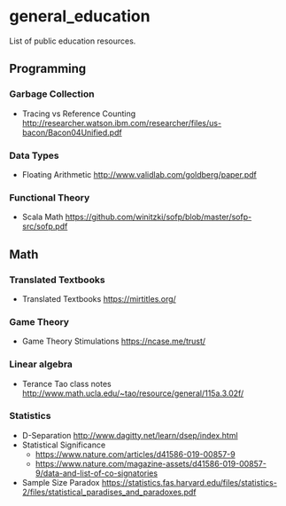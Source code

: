# general_education
List of public education resources.

## Programming
### Garbage Collection
* Tracing vs Reference Counting http://researcher.watson.ibm.com/researcher/files/us-bacon/Bacon04Unified.pdf

### Data Types
* Floating Arithmetic http://www.validlab.com/goldberg/paper.pdf

### Functional Theory
* Scala Math https://github.com/winitzki/sofp/blob/master/sofp-src/sofp.pdf

## Math

### Translated Textbooks
* Translated Textbooks https://mirtitles.org/

### Game Theory
* Game Theory Stimulations https://ncase.me/trust/

### Linear algebra
* Terance Tao class notes http://www.math.ucla.edu/~tao/resource/general/115a.3.02f/

### Statistics
* D-Separation http://www.dagitty.net/learn/dsep/index.html
* Statistical Significance
  + https://www.nature.com/articles/d41586-019-00857-9
  + https://www.nature.com/magazine-assets/d41586-019-00857-9/data-and-list-of-co-signatories
* Sample Size Paradox https://statistics.fas.harvard.edu/files/statistics-2/files/statistical_paradises_and_paradoxes.pdf

